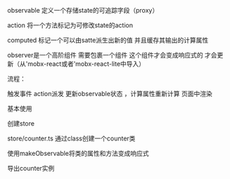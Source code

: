 observable 定义一个存储state的可追踪字段（proxy）

action 将一个方法标记为可修改state的action

computed 标记一个可以由satte派生出新的值 并且缓存其输出的计算属性

observer是一个高阶组件  需要包裹一个组件 这个组件才会变成响应式的 才会更新（从'mobx-react或者'mobx-react-lite中导入）

流程：

触发事件  action派发  更新observable状态  ，计算属性重新计算  页面中渲染 

基本使用

创建store

store/counter.ts 通过class创建一个counter类

使用makeObservable将类的属性和方法变成响应式

导出counter实例

